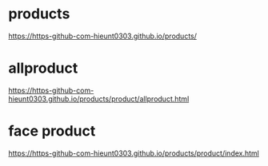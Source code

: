 # products
https://https-github-com-hieunt0303.github.io/products/
# allproduct
https://https-github-com-hieunt0303.github.io/products/product/allproduct.html
# face product
https://https-github-com-hieunt0303.github.io/products/product/index.html
